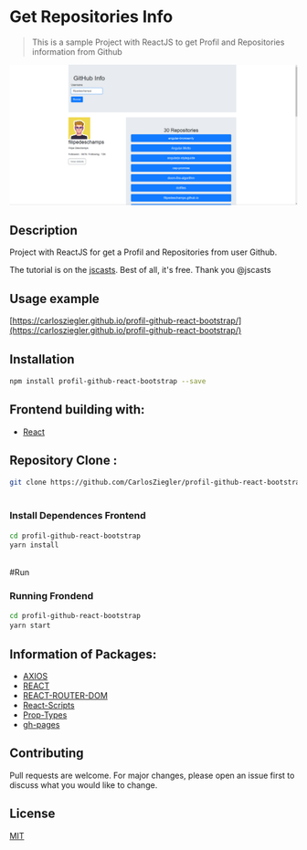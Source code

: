 # Get Repositories Info
> This is a sample Project with ReactJS to get Profil and Repositories information from Github




![](header.png)



## Description
Project with ReactJS for get a Profil and Repositories from user Github.

The tutorial is on the [jscasts](https://jscasts.teachable.com).
Best of all, it's free.
Thank you @jscasts


## Usage example


[https://carlosziegler.github.io/profil-github-react-bootstrap/](https://carlosziegler.github.io/profil-github-react-bootstrap/)


## Installation


```sh
npm install profil-github-react-bootstrap --save
```

## Frontend building with:

* [React](https://reactjs.org/)



## Repository Clone :
 ```bash
 git clone https://github.com/CarlosZiegler/profil-github-react-bootstrap.git
     
 ```

### Install Dependences Frontend
 ```bash
cd profil-github-react-bootstrap
yarn install
    
 ```
 
#Run  
     
### Running Frondend
 ```bash
 cd profil-github-react-bootstrap
 yarn start
 ```

## Information of Packages:


* [AXIOS](https://www.npmjs.com/package/axios) 
* [REACT](https://www.npmjs.com/package/react)
* [REACT-ROUTER-DOM](https://www.npmjs.com/package/react-router-dom)
* [React-Scripts](https://www.npmjs.com/package/react-scripts)
* [Prop-Types](https://www.npmjs.com/package/prop-types)
* [gh-pages](https://www.npmjs.com/package/gh-pages)
   
   
## Contributing
 Pull requests are welcome. For major changes, please open an issue first to discuss what you would like to change.

## License
[MIT](https://choosealicense.com/licenses/mit/)
